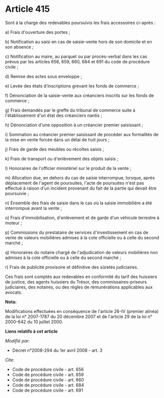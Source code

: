 # Article 415

Sont à la charge des redevables poursuivis les frais accessoires ci-après : 

a) Frais d'ouverture des portes ; 

b) Notification au saisi en cas de saisie-vente hors de son domicile et en son absence ; 

c) Notification au maire, au parquet ou par procès-verbal dans les cas prévus par les articles 656, 659, 660, 684 et 691 du
code de procédure civile ; 

d) Remise des actes sous enveloppe ; 

e) Levée des états d'inscriptions grevant les fonds de commerce ; 

f) Dénonciation de la saisie-vente aux créanciers inscrits sur les fonds de commerce ; 

g) Frais demandés par le greffe du tribunal de commerce suite à l'établissement d'un état des créanciers nantis ; 

h) Dénonciation d'une opposition à un créancier premier saisissant ; 

i) Sommation au créancier premier saisissant de procéder aux formalités de la mise en vente forcée dans un délai de huit
jours ; 

j) Frais de garde des meubles ou récoltes saisis ; 

k) Frais de transport ou d'enlèvement des objets saisis ; 

l) Honoraires de l'officier ministériel sur le produit de la vente ; 

m) Allocation due, en dehors du cas de saisie interrompue, lorsque, après déplacement de l'agent de poursuites, l'acte de
poursuites n'est pas effectué à raison d'un incident provenant du fait de la partie qui devait être poursuivie ; 

n) Ensemble des frais de saisie dans le cas où la saisie immobilière a été interrompue avant la vente ; 

o) Frais d'immobilisation, d'enlèvement et de garde d'un véhicule terrestre à moteur ; 

p) Commissions du prestataire de services d'investissement en cas de vente de valeurs mobilières admises à la cote officielle
ou à celle du second marché ; 

q) Honoraires du notaire chargé de l'adjudication de valeurs mobilières non admises à la cote officielle ou à celle du second
marché ; 

r) Frais de publicité provisoire et définitive des sûretés judiciaires. 

Ces frais sont comptés aux redevables en conformité du tarif des huissiers de justice, des agents huissiers du Trésor, des
commissaires-priseurs judiciaires, des notaires, ou des règles de rémunérations applicables aux avocats.

**Nota:**

Modifications effectuées en conséquence de l'article 26-IV (premier alinéa) de la loi n° 2007-1787 du 20 décembre 2007 et de
l'article 29 de la loi n° 2000-642 du 10 juillet 2000.

**Liens relatifs à cet article**

_Modifié par_:

  - Décret n°2008-294 du 1er avril 2008 - art. 3

_Cite_:

  - Code de procédure civile - art. 656
  - Code de procédure civile - art. 659
  - Code de procédure civile - art. 660
  - Code de procédure civile - art. 684
  - Code de procédure civile - art. 691
